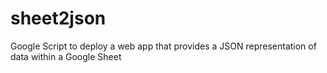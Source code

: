 # sheet2json
Google Script to deploy a web app that provides a JSON representation of data within a Google Sheet
